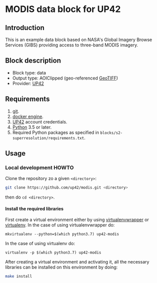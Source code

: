 # MODIS data block for UP42
## Introduction

This is an example data block based on NASA's Global Imagery Browse Services (GIBS) providing access to three-band
MODIS imagery.

## Block description
* Block type: data   
* Output type: AOIClipped (geo-referenced [GeoTIFF](https://en.wikipedia.org/wiki/GeoTIFF))
* Provider: [UP42](https://up42.com)

## Requirements

 1. [git](https://git-scm.com/).
 2. [docker engine](https://docs.docker.com/engine/).
 3. [UP42](https://up42.com) account credentials.
 4. [Python](https://python.org) 3.5 or later.
 5. Required Python packages as specified in
    `blocks/s2-superresolution/requirements.txt`.

## Usage

### Local development HOWTO

Clone the repository zo a given `<directory>`:

```bash
git clone https://github.com/up42/modis.git <directory>
``` 

then do `cd <directory>`.

#### Install the required libraries

First create a virtual environment either by using [virtualenvwrapper](https://virtualenvwrapper.readthedocs.io/en/latest/) 
or [virtualenv](https://virtualenv.pypa.io/en/latest/).
In the case of using virtualenvwrapper do:

```mkvirtualenv --python=$(which python3.7) up42-modis```

In the case of using virtualenv do:

````
virtualenv -p $(which python3.7) up42-modis
````

After creating a virtual environment and activating it, all the necessary libraries can be installed on this environment by doing:

```bash
make install
```